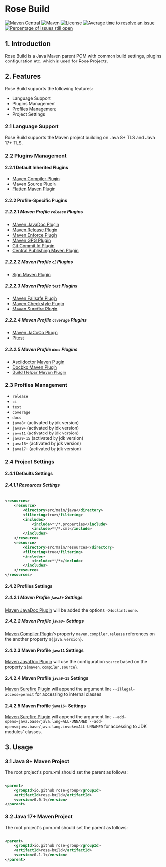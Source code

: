# Rose Build

[![Maven Central](https://maven-badges.herokuapp.com/maven-central/io.github.rose-group/rose-build/badge.svg)](https://maven-badges.herokuapp.com/maven-central/io.github.rose-group/rose-build)
![Maven](https://img.shields.io/maven-central/v/io.github.rose-group/rose-build.svg)
![License](https://img.shields.io/github/license/rose-group/rose-build.svg)
[![Average time to resolve an issue](http://isitmaintained.com/badge/resolution/rose-group/rose-build.svg)](http://isitmaintained.com/project/rose-group/rose-build "Average time to resolve an issue")
[![Percentage of issues still open](http://isitmaintained.com/badge/open/rose-group/rose-build.svg)](http://isitmaintained.com/project/rose-group/rose-build "Percentage of issues still open")

## 1. Introduction

Rose Build is a Java Maven parent POM with common build settings, plugins configuration etc. which is used for Rose
Projects.

## 2. Features

Rose Build supports the following features:

- Language Support
- Plugins Management
- Profiles Management
- Project Settings

### 2.1 Language Support

Rose Build supports the Maven project building on Java 8+ TLS and Java 17+ TLS.

### 2.2 Plugins Management

#### 2.2.1 Default Inherited Plugins

- [Maven Compiler Plugin](https://maven.apache.org/plugins/maven-compiler-plugin/)
- [Maven Source Plugin](https://maven.apache.org/plugins/maven-source-plugin/)
- [Flatten Maven Plugin](https://www.mojohaus.org/flatten-maven-plugin/)

#### 2.2.2 Profile-Specific Plugins

##### 2.2.2.1 Maven Profile `release` Plugins

- [Maven JavaDoc Plugin](https://maven.apache.org/plugins/maven-javadoc-plugin/)
- [Maven Release Plugin](https://maven.apache.org/plugins/maven-release-plugin/)
- [Maven Enforce Plugin](https://maven.apache.org/enforcer/maven-enforcer-plugin/)
- [Maven GPG Plugin](https://maven.apache.org/plugins/maven-gpg-plugin/)
- [Git Commit Id Plugin](https://github.com/git-commit-id/git-commit-id-maven-plugin)
- [Central Publishing Maven Plugin](https://central.sonatype.org/register/central-portal/)

##### 2.2.2.2 Maven Profile `ci` Plugins

- [Sign Maven Plugin](https://www.simplify4u.org/sign-maven-plugin/)

##### 2.2.2.3 Maven Profile `test` Plugins

- [Maven Failsafe Plugin](https://maven.apache.org/surefire/maven-failsafe-plugin/)
- [Maven Checkstyle Plugin](https://maven.apache.org/plugins/maven-checkstyle-plugin/)
- [Maven Surefire Plugin](https://maven.apache.org/surefire/maven-surefire-plugin/)

##### 2.2.2.4 Maven Profile `coverage` Plugins

- [Maven JaCoCo Plugin](https://www.eclemma.org/jacoco/)
- [Pitest](https://pitest.org/quickstart/maven/)

##### 2.2.2.5 Maven Profile `docs` Plugins

- [Asciidoctor Maven Plugin](https://github.com/asciidoctor/asciidoctor-maven-plugin)
- [Docbkx Maven Plugin](https://github.com/mimil/docbkx-tools)
- [Build Helper Maven Plugin](https://www.mojohaus.org/build-helper-maven-plugin/)

### 2.3 Profiles Management

- `release`
- `ci`
- `test`
- `coverage`
- `docs`
- `java8+` (activated by jdk version)
- `java9+` (activated by jdk version)
- `java11` (activated by jdk version)
- `java9-15` (activated by jdk version)
- `java16+` (activated by jdk version)
- `java17+` (activated by jdk version)

### 2.4 Project Settings

#### 2.4.1 Defaults Settings

##### 2.4.1.1 Resources Settings

```xml

<resources>
    <resource>
        <directory>src/main/java</directory>
        <filtering>true</filtering>
        <includes>
            <include>**/*.properties</include>
            <include>**/*.xml</include>
        </includes>
    </resource>
    <resource>
        <directory>src/main/resources</directory>
        <filtering>true</filtering>
        <includes>
            <include>**/*</include>
        </includes>
    </resource>
</resources>
```

#### 2.4.2 Profiles Settings

##### 2.4.2.1 Maven Profile `java8+` Settings

[Maven JavaDoc Plugin](https://maven.apache.org/plugins/maven-javadoc-plugin/) will be added the options
`-Xdoclint:none`.

##### 2.4.2.2 Maven Profile `java9+` Settings

[Maven Compiler Plugin](https://maven.apache.org/plugins/maven-compiler-plugin/)'s property `maven.compiler.release`
references on the another property `${java.version}`.

#### 2.4.2.3 Maven Profile `java11` Settings

[Maven JavaDoc Plugin](https://maven.apache.org/plugins/maven-javadoc-plugin/) will use the configuration `source`
based on the property `${maven.compiler.source}`.

#### 2.4.2.4 Maven Profile `java9-15` Settings

[Maven Surefire Plugin](https://maven.apache.org/surefire/maven-surefire-plugin/) will append the argument line
`--illegal-access=permit` for accessing to internal classes

#### 2.4.2.5 Maven Profile `java16+` Settings

[Maven Surefire Plugin](https://maven.apache.org/surefire/maven-surefire-plugin/) will append the argument line
`--add-opens=java.base/java.lang=ALL-UNNAMED --add-opens=java.base/java.lang.invoke=ALL-UNNAMED` for accessing to
JDK modules' classes.

## 3. Usage

### 3.1 Java 8+ Maven Project

The root project's pom.xml should set the parent as follows:

```xml

<parent>
    <groupId>io.github.rose-group</groupId>
    <artifactId>rose-build</artifactId>
    <version>0.0.1</version>
</parent>
```

### 3.2 Java 17+ Maven Project

The root project's pom.xml should set the parent as follows:

```xml

<parent>
    <groupId>io.github.rose-group</groupId>
    <artifactId>rose-build</artifactId>
    <version>0.1.1</version>
</parent>
```